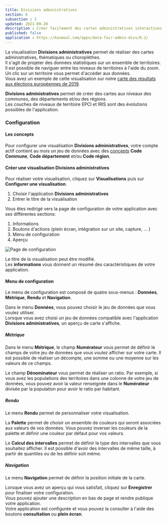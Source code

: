```yaml
---
title: Divisions administratives
section: 6
subsection : 2
updated: 2021-09-20
description : Créer facilement des cartes administratives interactives.
published: false
application : https://koumoul.com/apps/data-fair-admin-divs/0.2/
---
```



La visualisation **Divisions administratives** permet de réaliser des cartes administratives, thématiques ou choroplèthes.  
Il s'agit de projeter des données statistiques sur un ensemble de territoires. Il est possible de naviguer entre les niveaux de territoires à l'aide du zoom. Un clic sur un territoire vous permet d'accéder aux données.  
Vous avez un exemple de cette visualisation sur notre [carte des résultats aux élections européennes de 2019](https://opendata.koumoul.com/reuses/resultats-aux-elections-europeennes-2019/full).

**Divisions administratives** permet de créer des cartes aux niveaux des communes, des départements et/ou des régions.  
Les couches de niveaux de territoire EPCI et IRIS sont des évolutions possibles de l'application.


### Configuration
#### Les concepts

Pour configurer une visualisation **Divisions administratives**, votre compte actif contient au mois un jeu de données avec des [concepts](./user-guide/concept)  **Code Commune**, **Code département** et/ou **Code région**.

#### Créer une visualisation Divisions administratives

Pour réaliser votre visualisation, cliquez sur **Visualisations** puis sur **Configurer une visualisation**.

1. Choisir l'application **Divisions administratives**
2. Entrer le titre de la visualisation

<p>
</p>

Vous êtes redirigé vers la page de configuration de votre application avec ses différentes sections:

1. Informations
2. Boutons d'actions (plein écran, intégration sur un site, capture, ... )
3. Menu de configuration
4. Aperçu

![Page de configuration](./images/user-guide/div-admin-config.jpg)

Le titre de la visualisation peut être modifié.  
Les **informations** vous donnent un résumé des caractéristiques de votre application.  

#### Menu de configuration
Le menu de configuration est composé de quatre sous-menus : **Données**, **Métrique**, **Rendu** et **Navigation**.

Dans le menu **Données**, vous pouvez choisir le jeu de données que vous voulez utiliser.  
Lorsque vous avez choisi un jeu de données compatible avec l'application **Divisions administratives**, un aperçu de carte s'affiche.

##### Métrique

Dans le menu **Métrique**, le champ **Numérateur** vous permet de définir le champs de votre jeu de données que vous voulez afficher sur votre carte. Il est possible de réaliser un décompte, une somme ou une moyenne sur les valeurs de ce champs.

Le champ **Dénominateur** vous permet de réaliser un ratio. Par exemple, si vous avez les populations des territoires dans une colonne de votre jeu de données, vous pouvez avoir la valeur renseignée dans le **Numérateur** divisée par la population pour avoir le ratio par habitant.

##### Rendu

Le menu **Rendu** permet de personnaliser votre visualisation.

La **Palette** permet de choisir un ensemble de couleurs qui seront associées aux valeurs de vos données. Vous pouvez inverser les couleurs de la palette et définir une couleur par défaut pour vos valeurs.

Le **Calcul des intervalles** permet de définir le type des intervalles que vous souhaitez afficher. Il est possible d'avoir des intervalles de même taille, à partir de quantiles ou de les définir soit même.

##### Navigation

Le menu **Navigation** permet de définir la position initiale de la carte.

Lorsque vous avez un aperçu qui vous satisfait, cliquez sur **Enregistrer** pour finaliser votre configuration.  
Vous pouvez ajouter une description en bas de page et rendre publique votre application.  
Votre application est configurée et vous pouvez la consulter à l'aide des boutons **consultation** ou **plein écran**.
